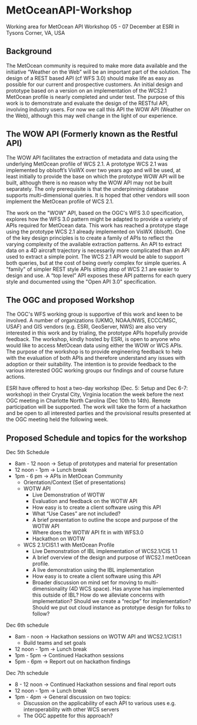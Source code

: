 # MetOceanAPI-Workshop
Working area for MetOcean API Workshop 05 - 07 December at ESRI in Tysons Corner, VA, USA

## Background
The MetOcean community is required to make more data available and the initiative “Weather on the Web” will be an important part of the solution.  The design of a REST based API (cf WFS 3.0) should make life as easy as possible for our current and prospective customers.  An initial design and prototype based on a version on an implementation of the WCS2.1 MetOcean profile is nearly completed and under test.  The purpose of this work is to demonstrate and evaluate the design of the RESTful API, involving industry users.  For now we call this API the WOW API (Weather on the Web), although this may well change in the light of our experience.

## The WOW API (Formerly known as the Restful API)

The WOW API facilitates the extraction of metadata and data using the underlying MetOcean profile of WCS 2.1.  A prototype WCS 2.1 was implemented by oblsoft’s VisWX over two years ago and will be used, at least initially to provide the base on which the prototype WOW API will be built, although there is no reason why the WOW API may not be built separately.  The only prerequisite is that the underpinning database supports multi-dimensional queries.  It is hoped that other vendors will soon implement the MetOcean profile of WCS 2.1.

The work on the "WOW" API, based on the OGC's WFS 3.0 specification, explores how the WFS 3.0 pattern might be adapted to provide a variety of APIs required for MetOcean data.  This work has reached a prototype stage using the prototype WCS 2.1 already implemented on VisWX (iblsoft). One of the key design principles is to create a family of APIs to reflect the varying complexity of the available extraction patterns.  An API to extract data on a 4D aircraft trajectory is necessarily more complicated than an API used to extract a simple point. The WCS 2.1 API would be able to support both queries, but at the cost of being overly complex for simple queries.  A "family" of simpler REST style APIs sitting atop of WCS 2.1 are easier to design and use.  A “top level” API exposes these API patterns for each query style and documented using the "Open API 3.0" specification.

## The OGC and proposed Workshop

The OGC's WFS working group is supportive of this work and keen to be involved. A number of organizations (UKMO, NOAA/NWS, ECCC/MSC, USAF) and GIS vendors (e.g. ESRI, GeoServer, NWS) are also very interested in this work and by trialing, the prototype APIs hopefully provide feedback.  The workshop, kindly hosted by ESRI, is open to anyone who would like to access MetOcean data using either the WOW or WCS APIs. The purpose of the workshop is to provide engineering feedback to help with the evaluation of both APIs and therefore understand any issues with adoption or their suitability.  The intention is to provide feedback to the various interested OGC working groups our findings and of course future actions.

ESRI have offered to host a two-day workshop (Dec. 5: Setup and Dec 6-7: workshop) in their Crystal City, Virginia location the week before the next OGC meeting in Charlotte North Carolina (Dec 10th to 14th).  Remote participation will be supported.  The work will take the form of a hackathon and be open to all interested parties and the provisional results presented at the OGC meeting held the following week. 

## Proposed Schedule and topics for the workshop

Dec 5th Schedule

- 8am - 12 noon → Setup of prototypes and material for presentation
- 12 noon - 1pm → Lunch break
- 1pm - 6 pm → APIs in MetOcean Community
  - Orientation/Context (Set of presentations)
  - WOTW API
    - Live Demonstration of WOTW
    - Evaluation and feedback on the WOTW API
    - How easy is to create a client software using this API
    - What “Use Cases” are not included?
    - A brief presentation to outline the scope and purpose of the WOTW API
    - Where does the WOTW API fit in with WFS3.0
    - Hackathon on WOTW
  - WCS 2.1/CIS1.1 with MetOcean Profile
    - Live Demonstration of IBL implementation of WCS2.1/CIS 1.1
    - A brief overview of the design and purpose of WCS2.1 metOcean profile.
    - A live demonstration using the IBL implementation
    - How easy is to create a client software using this API
    - Broader discussion on mind set for moving to multi-dimensionality (4D WCS space).  Has anyone has implemented this outside of IBL?  How do we alleviate concerns with implementation?  Should we create a “recipe” for implementation?  Should we put out cloud instance as prototype design for folks to follow?

Dec 6th schedule
- 8am - noon → Hackathon sessions on WOTW API and WCS2.1/CIS1.1
  - Build teams and set goals
- 12 noon - 1pm → Lunch break
- 1pm - 5pm → Continued Hackathon sessions
- 5pm - 6pm → Report out on hackathon findings

Dec 7th schedule
- 8 - 12 noon → Continued Hackathon sessions and final report outs
- 12 noon - 1pm → Lunch break
- 1pm - 4pm → General discussion on two topics:
  - Discussion on the applicability of each API to various uses e.g. interoperability with other WCS servers
  - The OGC appetite for this approach?
